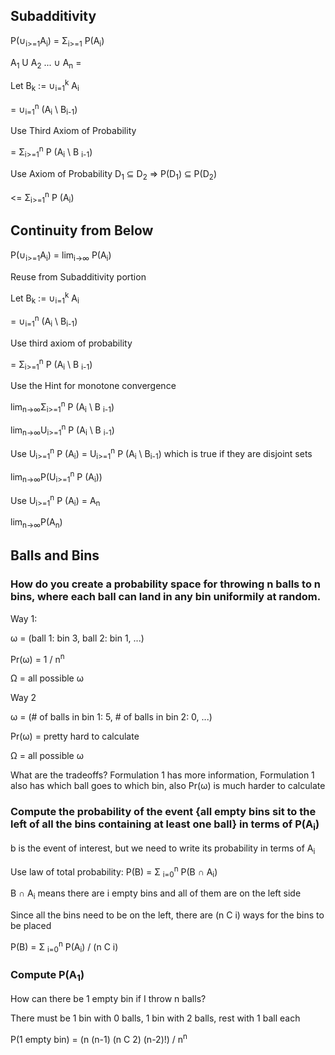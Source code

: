 
## Subadditivity

P(∪<sub>i>=1</sub>A<sub>i</sub>) = Σ<sub>i>=1</sub> P(A<sub>i</sub>)

A<sub>1</sub> U A<sub>2</sub> ... ∪ A<sub>n</sub> =

Let B<sub>k</sub> := ∪<sub>i=1</sub><sup>k</sup> A<sub>i</sub>

= ∪<sub>i=1</sub><sup>n</sup> (A<sub>i</sub> \ B<sub>i-1</sub>)

Use Third Axiom of Probability

= Σ<sub>i>=1</sub><sup>n</sup> P (A<sub>i</sub> \ B <sub>i-1</sub>)

Use Axiom of Probability D<sub>1</sub> ⊆ D<sub>2</sub> => P(D<sub>1</sub>) ⊆ P(D<sub>2</sub>)

<= Σ<sub>i>=1</sub><sup>n</sup> P (A<sub>i</sub>)

## Continuity from Below

P(∪<sub>i>=1</sub>A<sub>i</sub>) = lim<sub>i->∞</sub> P(A<sub>i</sub>)

Reuse from Subadditivity portion

Let B<sub>k</sub> := ∪<sub>i=1</sub><sup>k</sup> A<sub>i</sub>

= ∪<sub>i=1</sub><sup>n</sup> (A<sub>i</sub> \ B<sub>i-1</sub>)

Use third axiom of probability

= Σ<sub>i>=1</sub><sup>n</sup> P (A<sub>i</sub> \ B <sub>i-1</sub>)

Use the Hint for monotone convergence

lim<sub>n->∞</sub>Σ<sub>i>=1</sub><sup>n</sup> P (A<sub>i</sub> \ B <sub>i-1</sub>)

lim<sub>n->∞</sub>U<sub>i>=1</sub><sup>n</sup> P (A<sub>i</sub> \ B <sub>i-1</sub>)

Use U<sub>i>=1</sub><sup>n</sup> P (A<sub>i</sub>) = U<sub>i>=1</sub><sup>n</sup> P (A<sub>i</sub> \ B<sub>i-1</sub>) which is true if they are disjoint sets

lim<sub>n->∞</sub>P(U<sub>i>=1</sub><sup>n</sup> P (A<sub>i</sub>))

Use U<sub>i>=1</sub><sup>n</sup> P (A<sub>i</sub>) = A<sub>n</sub>

lim<sub>n->∞</sub>P(A<sub>n</sub>)

## Balls and Bins

### How do you create a probability space for throwing n balls to n bins, where each ball can land in any bin uniformily at random.

Way 1:

ω = (ball 1: bin 3, ball 2: bin 1, ...)

Pr(ω) = 1 / n<sup>n</sup>

Ω = all possible ω

Way 2

ω = (# of balls in bin 1: 5, # of balls in bin 2: 0, ...)

Pr(ω) = pretty hard to calculate

Ω = all possible ω

What are the tradeoffs? Formulation 1 has more information, Formulation 1 also has which ball goes to which bin, also Pr(ω) is much harder to calculate

### Compute the probability of the event \{all empty bins sit to the left of all the bins containing at least one ball\} in terms of P(A<sub>i</sub>)

b is the event of interest, but we need to write its probability in terms of A<sub>i</sub>

Use law of total probability: P(B) = Σ <sub>i=0</sub><sup>n</sup> P(B ∩ A<sub>i</sub>)

B ∩ A<sub>i</sub> means there are i empty bins and all of them are on the left side

Since all the bins need to be on the left, there are (n C i) ways for the bins to be placed

P(B) = Σ <sub>i=0</sub><sup>n</sup> P(A<sub>i</sub>) / (n C i)

### Compute P(A<sub>1</sub>)

How can there be 1 empty bin if I throw n balls?

There must be 1 bin with 0 balls, 1 bin with 2 balls, rest with 1 ball each

P(1 empty bin) = (n (n-1) (n C 2) (n-2)!) / n<sup>n</sup>
